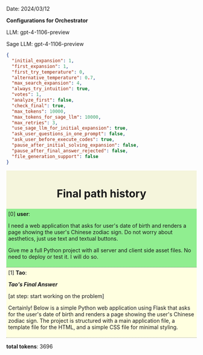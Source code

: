 Date: 2024/03/12

**Configurations for Orchestrator**

LLM: gpt-4-1106-preview

Sage LLM: gpt-4-1106-preview

```json
{
  "initial_expansion": 1,
  "first_expansion": 1,
  "first_try_temperature": 0,
  "alternative_temperature": 0.7,
  "max_search_expansion": 4,
  "always_try_intuition": true,
  "votes": 1,
  "analyze_first": false,
  "check_final": true,
  "max_tokens": 10000,
  "max_tokens_for_sage_llm": 10000,
  "max_retries": 3,
  "use_sage_llm_for_initial_expansion": true,
  "ask_user_questions_in_one_prompt": false,
  "ask_user_before_execute_codes": true,
  "pause_after_initial_solving_expansion": false,
  "pause_after_final_answer_rejected": false,
  "file_generation_support": false
}
```
        

<div style="background-color: beige; text-align: center; padding: 5px">


# Final path history

</div>

<div style="background-color:lightgreen; padding: 5px; border-bottom: 1px dotted grey">
<div>[0] <b>user</b>: </div>

I need a web application that asks for user's date of birth and renders a page showing the user's Chinese zodiac sign. Do not worry about aesthetics, just use text and textual buttons. 

Give me a full Python project with all server and client side asset files. No need to deploy or test it. I will do so.


</div>

<div style="background-color:lightyellow; padding: 5px; border-bottom: 1px dotted grey">
<div>[1] <b>Tao</b>: </div>

***Tao's Final Answer***



[at step: start working on the problem]

Certainly! Below is a simple Python web application using Flask that asks for the user's date of birth and renders a page showing the user's Chinese zodiac sign. The project is structured with a main application file, a template file for the HTML, and a simple CSS file for minimal styling.


</div>

**total tokens**: 3696

